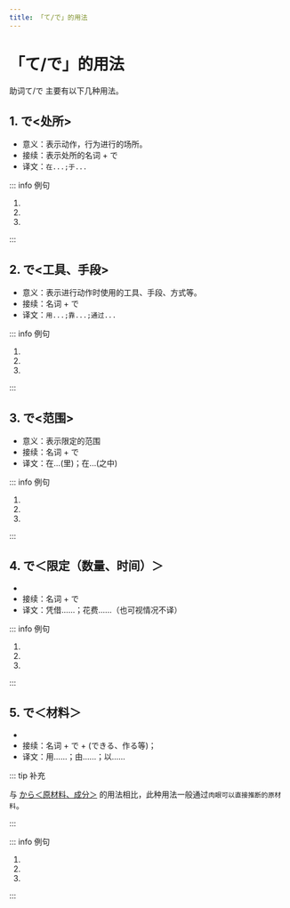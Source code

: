 ```yaml
---
title: 「て/で」的用法
---
```


# 「て/で」的用法

助词て/で 主要有以下几种用法。

## 1. で<处所>

- 意义：表示动作，行为进行的场所。
- 接续：表示处所的名词 + で
- 译文：`在...;于...`

::: info 例句

1. <grammer-content sentence="みなさんはどこ**で**お[菓子/かし]や[果物/くだもの]を[買/か]いますか。" trans='大家在哪里买点心和水果？' />
1. <grammer-content sentence="[私/わたし]は[近/ちか]くの[売店/ばいてん]**で**お[菓子/かし]を[買/か]います。" trans='我在附近的小卖部买点心。' />
1. <grammer-content sentence="[毎日/まいにち]、[図書館/としょかん]**で**[本/ほん]や[雑誌/ざっし]などを[読/よ]みます。" trans='每天，在图书馆读书和杂志等等。' />

:::

## 2. で<工具、手段>

- 意义：表示进行动作时使用的工具、手段、方式等。
- 接续：名词 + で
- 译文：`用...;靠...;通过...`

::: info 例句

1. <grammer-content sentence="[僕/ぼく]はよくスマホのアプリ**で**[本/ほん]やお[菓子/かし]などを[買/か]います。" trans='我在手机App上买书还有点心之类的东西。' />
1. <grammer-content sentence="メール**で**[宿題/しゅくだい]を[提出/ていしゅつ]します。" trans='通过电子邮件提交作业。' />
1. <grammer-content sentence="[私/わたし]はインターネット**で**[日本語/にほんご]を[勉強/べんきょう]します。" trans='我在线学日语。' />

:::

## 3. で<范围>

- 意义：表示限定的范围
- 接续：名词 + で
- 译文：在...(里)；在...(之中)

::: info 例句

1. <grammer-content sentence="ここは[日本/にほん]**で**も[有名/ゆうめい]ですよ。" trans="这里在日本也很有名哦。" />
1. <grammer-content sentence="このクラス**で**は[山田/やまだ]さんと[鈴木/すずき]さんが[日本人/にほんじん]です。" trans="这个班里山田和铃木是日本人。" />
1. <grammer-content sentence="[北京/ぺきん]の[公園/こうえん]**で**は[北海公園/ほっかいこうえん]と[景山公園/けいざんこうえん]が[好/す]きです。" trans="在北京的公园里，比较喜欢北海公园以及景山公园。" />

:::

## 4. で＜限定（数量、时间）＞

- <grammer-content sentence="意义：表示对**数量或时间**的限定，通常都会和**动词的能动态**搭配使用。" />
- 接续：名词 + で
- 译文：凭借......；花费......（也可视情况不译）

::: info 例句

1. <grammer-content sentence="300[元/げん]ぐらい**で**シルクのスカートが[買/か]えますよ。" trans="300块左右就可以买丝绸的裙子了哟。" />
2. <grammer-content sentence="このパソコンは10[万/まん][円/えん]**で**は[買/か]えません。" trans="这台电脑10万日元买不到。" />
3. <grammer-content sentence="[駅/えき]まで[何分/なんぶん]**で**[行/い]けますか。" trans="几分钟能到站？" />

:::

## 5. で＜材料＞

- <grammer-content sentence="意义：表示事物的**生产材料或构成成份**；" />
- 接续：名词 + で + (できる、作る等)；
- 译文：用......；由......；以......

::: tip 补充

与 <u>[から＜原材料、成分＞](../bunpou/1-3-2.md#_2-から-原材料、成分)</u> 的用法相比，此种用法一般通过`肉眼可以直接推断的原材料`。

:::

::: info 例句

1. <grammer-content sentence="[栄養剤/えいようざい]です。100％**[天然成分/てんねんせいぶん]でできています**。" trans="这是营养剂。100%天然成分。" />
2. <grammer-content sentence="このドレスは**シルクでできています**。" trans="这件礼服是丝绸材质的。" />
3. <grammer-content sentence="[蛇/へび]の**[皮/かわ]でかばんを[作/つく]ります**。" trans="用蛇皮做包。" />

:::
